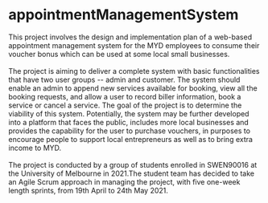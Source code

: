 # appointmentManagementSystem
This project involves the design and implementation plan of a web-based appointment management system for the MYD employees to consume their voucher bonus which can be used at some local small businesses. <br /> <br /> 
The project is aiming to deliver a complete system with basic functionalities that have two user groups -- admin and customer. The system should enable an admin to append new services available for booking, view all the booking requests, and allow a user to record biller information, book a service or cancel a service. The goal of the project is to determine the viability of this system. Potentially, the system may be further developed into a platform that faces the public, includes more local businesses and provides the capability for the user to purchase vouchers, in purposes to encourage people to support local entrepreneurs as well as to bring extra income to MYD.<br /> <br /> 
The project is conducted by a group of students enrolled in SWEN90016 at the University of Melbourne in 2021.The student team has decided to take an Agile Scrum approach in managing the project, with five one-week length sprints, from 19th April to 24th May 2021.<br /> 
